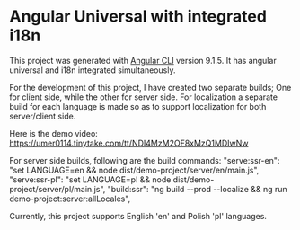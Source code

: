# Angular Universal with integrated i18n

This project was generated with [Angular CLI](https://github.com/angular/angular-cli) version 9.1.5. It has angular universal and i18n integrated simultaneously.

For the development of this project, I have created two separate builds; One for client side, while the other for server side. For localization a separate build for each language is made so as to support localization for both server/client side. 

Here is the demo video: https://umer0114.tinytake.com/tt/NDI4MzM2OF8xMzQ1MDIwNw

For server side builds, following are the build commands:
    "serve:ssr-en": "set LANGUAGE=en && node dist/demo-project/server/en/main.js",
    "serve:ssr-pl": "set LANGUAGE=pl && node dist/demo-project/server/pl/main.js",
    "build:ssr": "ng build --prod --localize && ng run demo-project:server:allLocales",
    
Currently, this project supports English 'en' and Polish 'pl' languages. 
